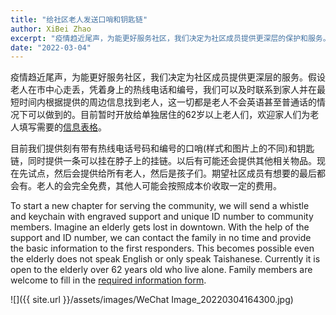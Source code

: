 ```yaml
---
title: "给社区老人发送口哨和钥匙链"
author: XiBei Zhao
excerpt: "疫情趋近尾声，为能更好服务社区，我们决定为社区成员提供更深层的保护和服务。假设老人在市中心走丢，凭着身上的热线电话和编号，我们可以及时联系到家人并在最短时间内根据提供的周边信息找到老人，这一切都是老人不会英语甚至普通话的情况下可以做到的。目前暂时开放给单独居住的62岁以上老人们，欢迎家人们为老人填写需要的信息表格"
date: "2022-03-04"
---
```


疫情趋近尾声，为能更好服务社区，我们决定为社区成员提供更深层的服务。假设老人在市中心走丢，凭着身上的热线电话和编号，我们可以及时联系到家人并在最短时间内根据提供的周边信息找到老人，这一切都是老人不会英语甚至普通话的情况下可以做到的。目前暂时开放给单独居住的62岁以上老人们，欢迎家人们为老人填写需要的[信息表格](https://docs.google.com/forms/d/e/1FAIpQLSeZ0rxnIFec4ophgt0He00ofv6X2Lj6JE5PfgHTfn0pP8fpog/viewform?usp=sf_link)。

目前我们提供刻有带有热线电话号码和编号的口哨(样式和图片上的不同)和钥匙链，同时提供一条可以挂在脖子上的挂链。以后有可能还会提供其他相关物品。现在先试点，然后会提供给所有老人，然后是孩子们。期望社区成员有想要的最后都会有。老人的会完全免费，其他人可能会按照成本价收取一定的费用。

To start a new chapter for serving the community, we will send a whistle and keychain with engraved support and unique ID number to community members. Imagine an elderly gets lost in downtown. With the help of the support and ID number, we can contact the family in no time and provide the basic information to the first responders. This becomes possible even the elderly does not speak English or only speak Taishanese. Currently it is open to the elderly over 62 years old who live alone. Family members are welcome to fill in the [required information form](https://docs.google.com/forms/d/e/1FAIpQLSeZ0rxnIFec4ophgt0He00ofv6X2Lj6JE5PfgHTfn0pP8fpog/viewform?usp=sf_link).

![]({{ site.url }}/assets/images/WeChat Image_20220304164300.jpg)
